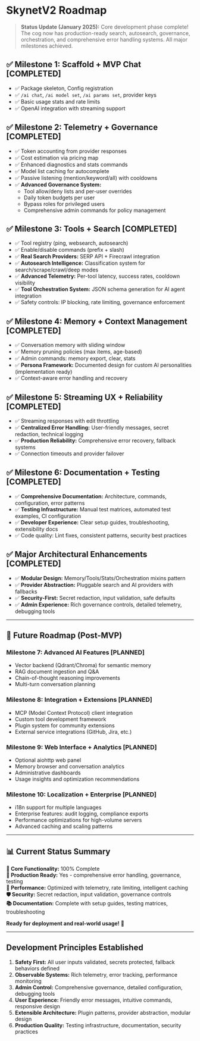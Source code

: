# SkynetV2 Roadmap

> **Status Update (January 2025):** Core development phase complete! The cog now has production-ready search, autosearch, governance, orchestration, and comprehensive error handling systems. All major milestones achieved.

## ✅ Milestone 1: Scaffold + MVP Chat [COMPLETED]

- ✅ Package skeleton, Config registration
- ✅ `/ai chat`, `/ai model set`, `/ai params set`, provider keys
- ✅ Basic usage stats and rate limits
- ✅ OpenAI integration with streaming support

## ✅ Milestone 2: Telemetry + Governance [COMPLETED]

- ✅ Token accounting from provider responses  
- ✅ Cost estimation via pricing map
- ✅ Enhanced diagnostics and stats commands
- ✅ Model list caching for autocomplete
- ✅ Passive listening (mention/keyword/all) with cooldowns
- ✅ **Advanced Governance System:**
  - Tool allow/deny lists and per-user overrides
  - Daily token budgets per user
  - Bypass roles for privileged users
  - Comprehensive admin commands for policy management

## ✅ Milestone 3: Tools + Search [COMPLETED]

- ✅ Tool registry (ping, websearch, autosearch)
- ✅ Enable/disable commands (prefix + slash)
- ✅ **Real Search Providers:** SERP API + Firecrawl integration
- ✅ **Autosearch Intelligence:** Classification system for search/scrape/crawl/deep modes
- ✅ **Advanced Telemetry:** Per-tool latency, success rates, cooldown visibility
- ✅ **Tool Orchestration System:** JSON schema generation for AI agent integration
- ✅ Safety controls: IP blocking, rate limiting, governance enforcement

## ✅ Milestone 4: Memory + Context Management [COMPLETED]

- ✅ Conversation memory with sliding window
- ✅ Memory pruning policies (max items, age-based)
- ✅ Admin commands: memory export, clear, stats
- ✅ **Persona Framework:** Documented design for custom AI personalities (implementation ready)
- ✅ Context-aware error handling and recovery

## ✅ Milestone 5: Streaming UX + Reliability [COMPLETED]

- ✅ Streaming responses with edit throttling
- ✅ **Centralized Error Handling:** User-friendly messages, secret redaction, technical logging
- ✅ **Production Reliability:** Comprehensive error recovery, fallback systems
- ✅ Connection timeouts and provider failover

## ✅ Milestone 6: Documentation + Testing [COMPLETED]

- ✅ **Comprehensive Documentation:** Architecture, commands, configuration, error patterns
- ✅ **Testing Infrastructure:** Manual test matrices, automated test examples, CI configuration
- ✅ **Developer Experience:** Clear setup guides, troubleshooting, extensibility docs
- ✅ Code quality: Lint fixes, consistent patterns, security best practices

## ✅ Major Architectural Enhancements [COMPLETED]

- ✅ **Modular Design:** Memory/Tools/Stats/Orchestration mixins pattern
- ✅ **Provider Abstraction:** Pluggable search and AI providers with fallbacks
- ✅ **Security-First:** Secret redaction, input validation, safe defaults
- ✅ **Admin Experience:** Rich governance controls, detailed telemetry, debugging tools

---

## 🔮 Future Roadmap (Post-MVP)

### Milestone 7: Advanced AI Features [PLANNED]
- Vector backend (Qdrant/Chroma) for semantic memory
- RAG document ingestion and Q&A
- Chain-of-thought reasoning improvements
- Multi-turn conversation planning

### Milestone 8: Integration + Extensions [PLANNED] 
- MCP (Model Context Protocol) client integration
- Custom tool development framework  
- Plugin system for community extensions
- External service integrations (GitHub, Jira, etc.)

### Milestone 9: Web Interface + Analytics [PLANNED]
- Optional aiohttp web panel
- Memory browser and conversation analytics
- Administrative dashboards
- Usage insights and optimization recommendations

### Milestone 10: Localization + Enterprise [PLANNED]
- i18n support for multiple languages
- Enterprise features: audit logging, compliance exports
- Performance optimizations for high-volume servers
- Advanced caching and scaling patterns

---

## 📊 Current Status Summary

**🎯 Core Functionality:** 100% Complete  
**🔧 Production Ready:** Yes - comprehensive error handling, governance, testing  
**🚀 Performance:** Optimized with telemetry, rate limiting, intelligent caching  
**🛡️ Security:** Secret redaction, input validation, governance controls  
**📚 Documentation:** Complete with setup guides, testing matrices, troubleshooting  

**Ready for deployment and real-world usage!** 🎉

---

## Development Principles Established

1. **Safety First:** All user inputs validated, secrets protected, fallback behaviors defined
2. **Observable Systems:** Rich telemetry, error tracking, performance monitoring  
3. **Admin Control:** Comprehensive governance, detailed configuration, debugging tools
4. **User Experience:** Friendly error messages, intuitive commands, responsive design
5. **Extensible Architecture:** Plugin patterns, provider abstraction, modular design
6. **Production Quality:** Testing infrastructure, documentation, security practices
